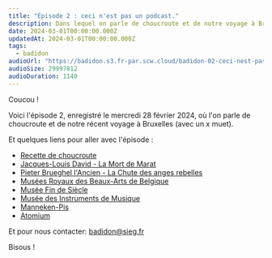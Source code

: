 ```yaml
---
title: "Épisode 2 : ceci n'est pas un podcast."
description: Dans lequel on parle de choucroute et de notre voyage à Bruxelles.
date: 2024-03-01T00:00:00.000Z
updatedAt: 2024-03-01T00:00:00.000Z
tags:
  - badidon
audioUrl: "https://badidon.s3.fr-par.scw.cloud/badidon-02-ceci-nest-pas-un-podcast.mp3"
audioSize: 29997812
audioDuration: 1140
---
```


Coucou !

Voici l'épisode 2, enregistré le mercredi 28 février 2024, où l'on parle de choucroute et de notre récent voyage à Bruxelles (avec un x muet).

Et quelques liens pour aller avec l'épisode :

- [Recette de choucroute](https://www.marmiton.org/recettes/recette_choucroute-a-l-alsacienne_29819.aspx)
- [Jacques-Louis David - La Mort de Marat](https://fr.wikipedia.org/wiki/La_Mort_de_Marat)
- [Pieter Brueghel l'Ancien - La Chute des anges rebelles](https://fr.wikipedia.org/wiki/La_Chute_des_anges_rebelles)
- [Musées Royaux des Beaux-Arts de Belgique](https://fine-arts-museum.be/fr/)
- [Musée Fin de Siècle](https://fine-arts-museum.be/fr/les-musees/musee-fin-de-siecle-museum)
- [Musée des Instruments de Musique](https://www.mim.be/fr)
- [Manneken-Pis](https://fr.wikipedia.org/wiki/Manneken-Pis)
- [Atomium](https://atomium.be/Home/Index?lang=fr)

Et pour nous contacter: [badidon@sieg.fr](mailto:badidon@sieg.fr)

Bisous !
